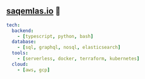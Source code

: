 ## [saqemlas.io](https://saqemlas.io/) 👋


```yaml
tech:
  backend:
    - [typescript, python, bash]
  database:
    - [sql, graphql, nosql, elasticsearch]
  tools:
    - [serverless, docker, terraform, kubernetes]
  cloud: 
    - [aws, gcp]
```
